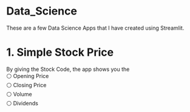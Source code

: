 # Data_Science
These are a few Data Science Apps that I have created using Streamlit.
# 1. Simple Stock Price
By giving the Stock Code, the app shows you the <br>
⚪ Opening Price <br>
⚪ Closing Price <br>
⚪ Volume<br>
⚪ Dividends<br>
